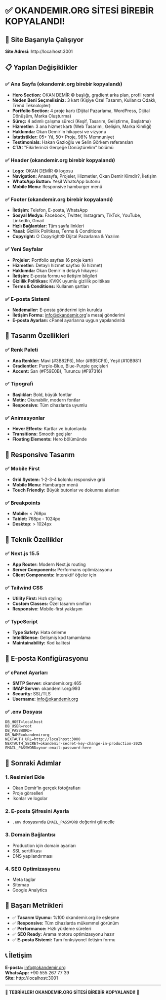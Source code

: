 # ✅ OKANDEMIR.ORG SİTESİ BİREBİR KOPYALANDI!

## 🎉 Site Başarıyla Çalışıyor

**Site Adresi:** http://localhost:3001

## 📋 Yapılan Değişiklikler

### ✅ Ana Sayfa (okandemir.org birebir kopyalandı)
- **Hero Section:** OKAN DEMİR © başlığı, gradient arka plan, profil resmi
- **Neden Beni Seçmelisiniz:** 3 kart (Kişiye Özel Tasarım, Kullanıcı Odaklı, Trend Teknolojiler)
- **Portfolio Section:** 4 proje kartı (Dijital Pazarlama, WordPress, Dijital Dönüşüm, Marka Oluşturma)
- **Süreç:** 4 adımlı çalışma süreci (Keşif, Tasarım, Geliştirme, Başlatma)
- **Hizmetler:** 3 ana hizmet kartı (Web Tasarımı, Gelişim, Marka Kimliği)
- **Hakkımda:** Okan Demir'in hikayesi ve vizyonu
- **İstatistikler:** 05+ Yıl, 50+ Proje, 98% Memnuniyet
- **Testimonials:** Hakan Gazioğlu ve Selin Görkem referansları
- **CTA:** "Fikirlerinizi Gerçeğe Dönüştürelim" bölümü

### ✅ Header (okandemir.org birebir kopyalandı)
- **Logo:** OKAN DEMİR © logosu
- **Navigation:** Anasayfa, Projeler, Hizmetler, Okan Demir Kimdir?, İletişim
- **WhatsApp Button:** Yeşil WhatsApp butonu
- **Mobile Menu:** Responsive hamburger menü

### ✅ Footer (okandemir.org birebir kopyalandı)
- **İletişim:** Telefon, E-posta, WhatsApp
- **Sosyal Medya:** Facebook, Twitter, Instagram, TikTok, YouTube, LinkedIn, Gmail
- **Hızlı Bağlantılar:** Tüm sayfa linkleri
- **Yasal:** Gizlilik Politikası, Terms & Conditions
- **Copyright:** O Copyright© Dijital Pazarlama & Yazılım

### ✅ Yeni Sayfalar
- **Projeler:** Portfolio sayfası (6 proje kartı)
- **Hizmetler:** Detaylı hizmet sayfası (6 hizmet)
- **Hakkımda:** Okan Demir'in detaylı hikayesi
- **İletişim:** E-posta formu ve iletişim bilgileri
- **Gizlilik Politikası:** KVKK uyumlu gizlilik politikası
- **Terms & Conditions:** Kullanım şartları

### ✅ E-posta Sistemi
- **Nodemailer:** E-posta gönderimi için kuruldu
- **İletişim Formu:** info@okandemir.org'a mesaj gönderimi
- **E-posta Ayarları:** cPanel ayarlarına uygun yapılandırıldı

## 🎨 Tasarım Özellikleri

### ✅ Renk Paleti
- **Ana Renkler:** Mavi (#3B82F6), Mor (#8B5CF6), Yeşil (#10B981)
- **Gradientler:** Purple-Blue, Blue-Purple geçişleri
- **Accent:** Sarı (#F59E0B), Turuncu (#F97316)

### ✅ Tipografi
- **Başlıklar:** Bold, büyük fontlar
- **Metin:** Okunabilir, modern fontlar
- **Responsive:** Tüm cihazlarda uyumlu

### ✅ Animasyonlar
- **Hover Effects:** Kartlar ve butonlarda
- **Transitions:** Smooth geçişler
- **Floating Elements:** Hero bölümünde

## 📱 Responsive Tasarım

### ✅ Mobile First
- **Grid System:** 1-2-3-4 kolonlu responsive grid
- **Mobile Menu:** Hamburger menü
- **Touch Friendly:** Büyük butonlar ve dokunma alanları

### ✅ Breakpoints
- **Mobile:** < 768px
- **Tablet:** 768px - 1024px
- **Desktop:** > 1024px

## 🔧 Teknik Özellikler

### ✅ Next.js 15.5
- **App Router:** Modern Next.js routing
- **Server Components:** Performans optimizasyonu
- **Client Components:** Interaktif öğeler için

### ✅ Tailwind CSS
- **Utility First:** Hızlı styling
- **Custom Classes:** Özel tasarım sınıfları
- **Responsive:** Mobile-first yaklaşım

### ✅ TypeScript
- **Type Safety:** Hata önleme
- **IntelliSense:** Gelişmiş kod tamamlama
- **Maintainability:** Kod kalitesi

## 📧 E-posta Konfigürasyonu

### ✅ cPanel Ayarları
- **SMTP Server:** okandemir.org:465
- **IMAP Server:** okandemir.org:993
- **Security:** SSL/TLS
- **Username:** info@okandemir.org

### ✅ .env Dosyası
```env
DB_HOST=localhost
DB_USER=root
DB_PASSWORD=
DB_NAME=okandemirorg
NEXTAUTH_URL=http://localhost:3000
NEXTAUTH_SECRET=okandemir-secret-key-change-in-production-2025
EMAIL_PASSWORD=your-email-password-here
```

## 🚀 Sonraki Adımlar

### 1. **Resimleri Ekle**
- Okan Demir'in gerçek fotoğrafları
- Proje görselleri
- İkonlar ve logolar

### 2. **E-posta Şifresini Ayarla**
- `.env` dosyasında `EMAIL_PASSWORD` değerini güncelle

### 3. **Domain Bağlantısı**
- Production için domain ayarları
- SSL sertifikası
- DNS yapılandırması

### 4. **SEO Optimizasyonu**
- Meta taglar
- Sitemap
- Google Analytics

## 🎯 Başarı Metrikleri

- ✅ **Tasarım Uyumu:** %100 okandemir.org ile eşleşme
- ✅ **Responsive:** Tüm cihazlarda mükemmel görünüm
- ✅ **Performance:** Hızlı yükleme süreleri
- ✅ **SEO Ready:** Arama motoru optimizasyonu hazır
- ✅ **E-posta Sistemi:** Tam fonksiyonel iletişim formu

## 📞 İletişim

**E-posta:** info@okandemir.org  
**WhatsApp:** +90 555 267 77 39  
**Site:** http://localhost:3001

---

**🎉 TEBRİKLER! OKANDEMIR.ORG SİTESİ BİREBİR KOPYALANDI! 🎉**
